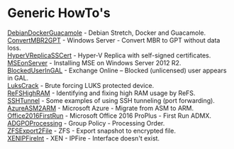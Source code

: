 # Generic HowTo's

[DebianDockerGuacamole](HowTo/DebianDockerGuacamole) - Debian Stretch, Docker and Guacamole.  
[ConvertMBR2GPT](HowTo/ConvertMBR2GPT) - Windows Server - Convert MBR to GPT without data loss.  
[HyperVReplicaSSCert](HowTo/HyperVReplicaSSCert) - Hyper-V Replica with self-signed certificates.  
[MSEonServer](HowTo/MSEonServer) - Installing MSE on Windows Server 2012 R2.  
[BlockedUserInGAL](HowTo/BlockedUserInGAL) - Exchange Online – Blocked (unlicensed) user appears in GAL.  
[LuksCrack](HowTo/LuksCrack) - Brute forcing LUKS protected device.  
[ReFSHighRAM](HowTo/ReFSHighRAM) - Identifying and fixing high RAM usage by ReFS.  
[SSHTunnel](HowTo/SSHTunnel) - Some examples of using SSH tunneling (port forwarding).  
[AzureASM2ARM](HowTo/AzureASM2ARM) - Microsoft Azure - Migrate from ASM to ARM.  
[Office2016FirstRun](HowTo/Office2016FirstRun) - Microsoft Office 2016 ProPlus - First Run ADMX.  
[ADGPOProcessing](HowTo/ADGPOProcessing) - Group Policy - Processing Order.  
[ZFSExport2File](HowTo/ZFSExport2File) - ZFS - Export snapshot to encrypted file.  
[XENIPFireInt](HowTo/XENIPFireInt) - XEN - IPFire - Interface doesn't exist.